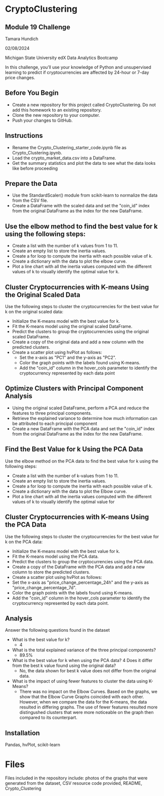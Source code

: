 # CryptoClustering
## Module 19 Challenge

Tamara Hundich

02/08/2024

  Michigan State University edX Data Analytics Bootcamp 

In this challenge, you’ll use your knowledge of Python and unsupervised learning to predict if cryptocurrencies are affected by 24-hour or 7-day price changes.

## Before You Begin 

- Create a new repository for this project called CryptoClustering. Do not add this homework to an existing repository.
- Clone the new repository to your computer.
- Push your changes to GitHub.

## Instructions
- Rename the Crypto_Clustering_starter_code.ipynb file as Crypto_Clustering.ipynb.
- Load the crypto_market_data.csv into a DataFrame.
- Get the summary statistics and plot the data to see what the data looks like before proceeding

## Prepare the Data
- Use the StandardScaler() module from scikit-learn to normalize the data from the CSV file.
- Create a DataFrame with the scaled data and set the "coin_id" index from the original DataFrame as the index for the new DataFrame.

## Use the elbow method to find the best value for k using the following steps:

- Create a list with the number of k values from 1 to 11.
- Create an empty list to store the inertia values.
- Create a for loop to compute the inertia with each possible value of k.
- Create a dictionary with the data to plot the elbow curve.
- Plot a line chart with all the inertia values computed with the different values of k to visually identify the optimal value for k.

## Cluster Cryptocurrencies with K-means Using the Original Scaled Data

Use the following steps to cluster the cryptocurrencies for the best value for k on the original scaled data:

- Initialize the K-means model with the best value for k.
- Fit the K-means model using the original scaled DataFrame.
- Predict the clusters to group the cryptocurrencies using the original scaled DataFrame.
- Create a copy of the original data and add a new column with the predicted clusters.
- Create a scatter plot using hvPlot as follows:
    - Set the x-axis as "PC1" and the y-axis as "PC2".
    - Color the graph points with the labels found using K-means.
    - Add the "coin_id" column in the hover_cols parameter to identify the cryptocurrency represented by each data point

## Optimize Clusters with Principal Component Analysis
- Using the original scaled DataFrame, perform a PCA and reduce the features to three principal components.
- Retrieve the explained variance to determine how much information can be attributed to each principal component 
- Create a new DataFrame with the PCA data and set the "coin_id" index from the original DataFrame as the index for the new DataFrame.

## Find the Best Value for k Using the PCA Data
Use the elbow method on the PCA data to find the best value for k using the following steps:
- Create a list with the number of k-values from 1 to 11.
- Create an empty list to store the inertia values.
- Create a for loop to compute the inertia with each possible value of k.
- Create a dictionary with the data to plot the Elbow curve.
- Plot a line chart with all the inertia values computed with the different values of k to visually identify the optimal value for 

## Cluster Cryptocurrencies with K-means Using the PCA Data
Use the following steps to cluster the cryptocurrencies for the best value for k on the PCA data:
- Initialize the K-means model with the best value for k.
- Fit the K-means model using the PCA data.
- Predict the clusters to group the cryptocurrencies using the PCA data.
- Create a copy of the DataFrame with the PCA data and add a new column to store the predicted clusters.
- Create a scatter plot using hvPlot as follows:
- Set the x-axis as "price_change_percentage_24h" and the y-axis as "price_change_percentage_7d".
- Color the graph points with the labels found using K-means.
- Add the "coin_id" column in the hover_cols parameter to identify the cryptocurrency represented by each data point.



## Analysis 
Answer the following questions found in the dataset
- What is the best value for k?
    - 4
- What is the total explained variance of the three principal components?
    - 89.5%
- What is the best value for k when using the PCA data? 4
Does it differ from the best k value found using the original data? 
    - No, the data shown for best k value does not differ from the original data.
- What is the impact of using fewer features to cluster the data using K-Means?
    - There was no impact on the Elbow Curves. Based on the graphs, we show that the Elbow Curve Graphs coincided with each other. However, when we compare the data for the K-means, the data resulted in differing graphs. The use of fewer features resulted more distingushed clusters that were more noticeable on the graph then compared to its counterpart.

## Installation 
Pandas, hvPlot, scikit-learn

# Files
Files included in the repository include: photos of the graphs that were generated from the dataset, CSV resource code provided, README, Crypto_Clustering

